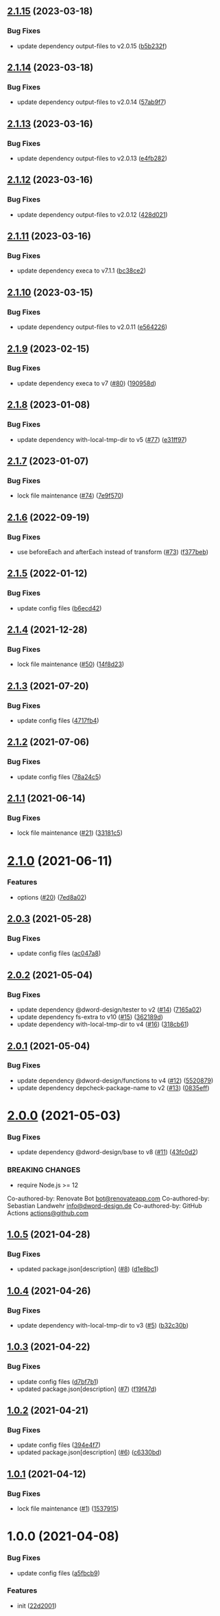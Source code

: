 ## [2.1.15](https://github.com/dword-design/tester-plugin-tmp-dir/compare/v2.1.14...v2.1.15) (2023-03-18)


### Bug Fixes

* update dependency output-files to v2.0.15 ([b5b232f](https://github.com/dword-design/tester-plugin-tmp-dir/commit/b5b232f60df9ae591c71a833e373d9a50184b1db))

## [2.1.14](https://github.com/dword-design/tester-plugin-tmp-dir/compare/v2.1.13...v2.1.14) (2023-03-18)


### Bug Fixes

* update dependency output-files to v2.0.14 ([57ab9f7](https://github.com/dword-design/tester-plugin-tmp-dir/commit/57ab9f70c12430f0ffadd23dbc6d94280b5aca8e))

## [2.1.13](https://github.com/dword-design/tester-plugin-tmp-dir/compare/v2.1.12...v2.1.13) (2023-03-16)


### Bug Fixes

* update dependency output-files to v2.0.13 ([e4fb282](https://github.com/dword-design/tester-plugin-tmp-dir/commit/e4fb282e831fefbfa4024ed52103e491e2c53744))

## [2.1.12](https://github.com/dword-design/tester-plugin-tmp-dir/compare/v2.1.11...v2.1.12) (2023-03-16)


### Bug Fixes

* update dependency output-files to v2.0.12 ([428d021](https://github.com/dword-design/tester-plugin-tmp-dir/commit/428d0218bb23a981b4edce938ccb530009418beb))

## [2.1.11](https://github.com/dword-design/tester-plugin-tmp-dir/compare/v2.1.10...v2.1.11) (2023-03-16)


### Bug Fixes

* update dependency execa to v7.1.1 ([bc38ce2](https://github.com/dword-design/tester-plugin-tmp-dir/commit/bc38ce263cddf85a23e66274cc9f261b3f2941ee))

## [2.1.10](https://github.com/dword-design/tester-plugin-tmp-dir/compare/v2.1.9...v2.1.10) (2023-03-15)


### Bug Fixes

* update dependency output-files to v2.0.11 ([e564226](https://github.com/dword-design/tester-plugin-tmp-dir/commit/e5642267b4661a38fe1b80a556a2127cccbbb8d4))

## [2.1.9](https://github.com/dword-design/tester-plugin-tmp-dir/compare/v2.1.8...v2.1.9) (2023-02-15)


### Bug Fixes

* update dependency execa to v7 ([#80](https://github.com/dword-design/tester-plugin-tmp-dir/issues/80)) ([190958d](https://github.com/dword-design/tester-plugin-tmp-dir/commit/190958d4d7a427a1d70911ea46dc0f8f336d1be7))

## [2.1.8](https://github.com/dword-design/tester-plugin-tmp-dir/compare/v2.1.7...v2.1.8) (2023-01-08)


### Bug Fixes

* update dependency with-local-tmp-dir to v5 ([#77](https://github.com/dword-design/tester-plugin-tmp-dir/issues/77)) ([e31ff97](https://github.com/dword-design/tester-plugin-tmp-dir/commit/e31ff97bf6d691db805f6755eaa4bc2c3253bbd4))

## [2.1.7](https://github.com/dword-design/tester-plugin-tmp-dir/compare/v2.1.6...v2.1.7) (2023-01-07)


### Bug Fixes

* lock file maintenance ([#74](https://github.com/dword-design/tester-plugin-tmp-dir/issues/74)) ([7e9f570](https://github.com/dword-design/tester-plugin-tmp-dir/commit/7e9f570e758786cb17ab77c26c6a78250fe08375))

## [2.1.6](https://github.com/dword-design/tester-plugin-tmp-dir/compare/v2.1.5...v2.1.6) (2022-09-19)


### Bug Fixes

* use beforeEach and afterEach instead of transform ([#73](https://github.com/dword-design/tester-plugin-tmp-dir/issues/73)) ([f377beb](https://github.com/dword-design/tester-plugin-tmp-dir/commit/f377beb0d5dcfabc20b1926159a0e5af1c3c64bf))

## [2.1.5](https://github.com/dword-design/tester-plugin-tmp-dir/compare/v2.1.4...v2.1.5) (2022-01-12)


### Bug Fixes

* update config files ([b6ecd42](https://github.com/dword-design/tester-plugin-tmp-dir/commit/b6ecd4298fbce206bd8133f325796bd6cb800124))

## [2.1.4](https://github.com/dword-design/tester-plugin-tmp-dir/compare/v2.1.3...v2.1.4) (2021-12-28)


### Bug Fixes

* lock file maintenance ([#50](https://github.com/dword-design/tester-plugin-tmp-dir/issues/50)) ([14f8d23](https://github.com/dword-design/tester-plugin-tmp-dir/commit/14f8d237ee0a4e65de6bd13f805027ea415cf31d))

## [2.1.3](https://github.com/dword-design/tester-plugin-tmp-dir/compare/v2.1.2...v2.1.3) (2021-07-20)


### Bug Fixes

* update config files ([4717fb4](https://github.com/dword-design/tester-plugin-tmp-dir/commit/4717fb47ed517fa6c8d8e8f9183b477a48e3bc2b))

## [2.1.2](https://github.com/dword-design/tester-plugin-tmp-dir/compare/v2.1.1...v2.1.2) (2021-07-06)


### Bug Fixes

* update config files ([78a24c5](https://github.com/dword-design/tester-plugin-tmp-dir/commit/78a24c5eac27a8b19987ff52d644985caa88e8b1))

## [2.1.1](https://github.com/dword-design/tester-plugin-tmp-dir/compare/v2.1.0...v2.1.1) (2021-06-14)


### Bug Fixes

* lock file maintenance ([#21](https://github.com/dword-design/tester-plugin-tmp-dir/issues/21)) ([33181c5](https://github.com/dword-design/tester-plugin-tmp-dir/commit/33181c5e5eb2eeb0c21ccff12620116da37e2395))

# [2.1.0](https://github.com/dword-design/tester-plugin-tmp-dir/compare/v2.0.3...v2.1.0) (2021-06-11)


### Features

* options ([#20](https://github.com/dword-design/tester-plugin-tmp-dir/issues/20)) ([7ed8a02](https://github.com/dword-design/tester-plugin-tmp-dir/commit/7ed8a023d5c2566fafd0fba51453219101da547c))

## [2.0.3](https://github.com/dword-design/tester-plugin-tmp-dir/compare/v2.0.2...v2.0.3) (2021-05-28)


### Bug Fixes

* update config files ([ac047a8](https://github.com/dword-design/tester-plugin-tmp-dir/commit/ac047a89b1e2524f0fe0435c48fe375cd83b8616))

## [2.0.2](https://github.com/dword-design/tester-plugin-tmp-dir/compare/v2.0.1...v2.0.2) (2021-05-04)


### Bug Fixes

* update dependency @dword-design/tester to v2 ([#14](https://github.com/dword-design/tester-plugin-tmp-dir/issues/14)) ([7165a02](https://github.com/dword-design/tester-plugin-tmp-dir/commit/7165a02a1b35383f9a0ec66370936f47cb5ea3d6))
* update dependency fs-extra to v10 ([#15](https://github.com/dword-design/tester-plugin-tmp-dir/issues/15)) ([362189d](https://github.com/dword-design/tester-plugin-tmp-dir/commit/362189d1905aceb90cc7bb82932c74c7930ebc2f))
* update dependency with-local-tmp-dir to v4 ([#16](https://github.com/dword-design/tester-plugin-tmp-dir/issues/16)) ([318cb61](https://github.com/dword-design/tester-plugin-tmp-dir/commit/318cb61b475df4f723fcf08f2b06e1c2d56b0ce1))

## [2.0.1](https://github.com/dword-design/tester-plugin-tmp-dir/compare/v2.0.0...v2.0.1) (2021-05-04)


### Bug Fixes

* update dependency @dword-design/functions to v4 ([#12](https://github.com/dword-design/tester-plugin-tmp-dir/issues/12)) ([5520879](https://github.com/dword-design/tester-plugin-tmp-dir/commit/55208796ef59d5cf5a205065ea999e0ce0c4737a))
* update dependency depcheck-package-name to v2 ([#13](https://github.com/dword-design/tester-plugin-tmp-dir/issues/13)) ([0835eff](https://github.com/dword-design/tester-plugin-tmp-dir/commit/0835eff97ca30f0625d79580370e3a32ff178646))

# [2.0.0](https://github.com/dword-design/tester-plugin-tmp-dir/compare/v1.0.5...v2.0.0) (2021-05-03)


### Bug Fixes

* update dependency @dword-design/base to v8 ([#11](https://github.com/dword-design/tester-plugin-tmp-dir/issues/11)) ([43fc0d2](https://github.com/dword-design/tester-plugin-tmp-dir/commit/43fc0d2828f9296607748dd0b83b6c30e3d7804a))


### BREAKING CHANGES

* require Node.js >= 12

Co-authored-by: Renovate Bot <bot@renovateapp.com>
Co-authored-by: Sebastian Landwehr <info@dword-design.de>
Co-authored-by: GitHub Actions <actions@github.com>

## [1.0.5](https://github.com/dword-design/tester-plugin-tmp-dir/compare/v1.0.4...v1.0.5) (2021-04-28)


### Bug Fixes

* updated package.json[description] ([#8](https://github.com/dword-design/tester-plugin-tmp-dir/issues/8)) ([d1e8bc1](https://github.com/dword-design/tester-plugin-tmp-dir/commit/d1e8bc1b4f21985dfcb752c6df9b6561131f1428))

## [1.0.4](https://github.com/dword-design/tester-plugin-tmp-dir/compare/v1.0.3...v1.0.4) (2021-04-26)


### Bug Fixes

* update dependency with-local-tmp-dir to v3 ([#5](https://github.com/dword-design/tester-plugin-tmp-dir/issues/5)) ([b32c30b](https://github.com/dword-design/tester-plugin-tmp-dir/commit/b32c30b00e4b3e9e068aa60fca377c8564ec22bb))

## [1.0.3](https://github.com/dword-design/tester-plugin-tmp-dir/compare/v1.0.2...v1.0.3) (2021-04-22)


### Bug Fixes

* update config files ([d7bf7b1](https://github.com/dword-design/tester-plugin-tmp-dir/commit/d7bf7b16999c74d41fd0bfac59cb80647e6c0245))
* updated package.json[description] ([#7](https://github.com/dword-design/tester-plugin-tmp-dir/issues/7)) ([f19f47d](https://github.com/dword-design/tester-plugin-tmp-dir/commit/f19f47dca2944bc70d46255e28760f9869794960))

## [1.0.2](https://github.com/dword-design/tester-plugin-tmp-dir/compare/v1.0.1...v1.0.2) (2021-04-21)


### Bug Fixes

* update config files ([394e4f7](https://github.com/dword-design/tester-plugin-tmp-dir/commit/394e4f71f75dfce1517b83d1931ac39f52bad05c))
* updated package.json[description] ([#6](https://github.com/dword-design/tester-plugin-tmp-dir/issues/6)) ([c6330bd](https://github.com/dword-design/tester-plugin-tmp-dir/commit/c6330bdbfe5616fea428ac43d9fad688080947fc))

## [1.0.1](https://github.com/dword-design/tester-plugin-tmp-dir/compare/v1.0.0...v1.0.1) (2021-04-12)


### Bug Fixes

* lock file maintenance ([#1](https://github.com/dword-design/tester-plugin-tmp-dir/issues/1)) ([1537915](https://github.com/dword-design/tester-plugin-tmp-dir/commit/1537915066de61df7422881283f664e6a922afc5))

# 1.0.0 (2021-04-08)


### Bug Fixes

* update config files ([a5fbcb9](https://github.com/dword-design/tester-plugin-tmp-dir/commit/a5fbcb9ed7b40b3c411255465b80f7eaf14311bb))


### Features

* init ([22d2001](https://github.com/dword-design/tester-plugin-tmp-dir/commit/22d2001bc8bd5d1941855d30151f5698e8e8c857))
